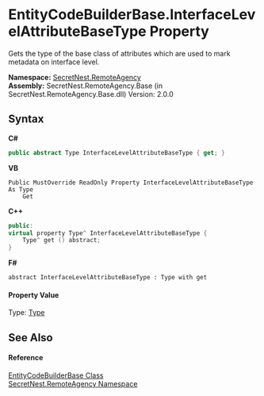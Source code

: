 # EntityCodeBuilderBase.InterfaceLevelAttributeBaseType Property 
 

Gets the type of the base class of attributes which are used to mark metadata on interface level.

**Namespace:**&nbsp;<a href="N_SecretNest_RemoteAgency">SecretNest.RemoteAgency</a><br />**Assembly:**&nbsp;SecretNest.RemoteAgency.Base (in SecretNest.RemoteAgency.Base.dll) Version: 2.0.0

## Syntax

**C#**<br />
``` C#
public abstract Type InterfaceLevelAttributeBaseType { get; }
```

**VB**<br />
``` VB
Public MustOverride ReadOnly Property InterfaceLevelAttributeBaseType As Type
	Get
```

**C++**<br />
``` C++
public:
virtual property Type^ InterfaceLevelAttributeBaseType {
	Type^ get () abstract;
}
```

**F#**<br />
``` F#
abstract InterfaceLevelAttributeBaseType : Type with get

```


#### Property Value
Type: <a href="https://docs.microsoft.com/dotnet/api/system.type" target="_blank">Type</a>

## See Also


#### Reference
<a href="T_SecretNest_RemoteAgency_EntityCodeBuilderBase">EntityCodeBuilderBase Class</a><br /><a href="N_SecretNest_RemoteAgency">SecretNest.RemoteAgency Namespace</a><br />